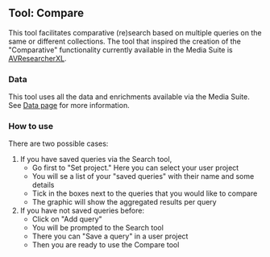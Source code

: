 Tool: Compare
---

This tool facilitates comparative (re)search based on multiple queries on the same or different collections. The tool that inspired the creation of the "Comparative" functionality currently available in the Media Suite is [AVResearcherXL](http://mediasuite.clariah.nl/documentation/glossary/avresearcher). 

### Data

This tool uses all the data and enrichments available via the Media Suite. See [Data page](http://mediasuite.clariah.nl/data) for more information.

### How to use

There are two possible cases:

1. If you have saved queries via the Search tool, 
   - Go first to "Set project." Here you can select your user project
   - You will se a list of your "saved queries" with their name and some details
   - Tick in the boxes next to the queries that you would like to compare
   - The graphic will show the aggregated results per query
2. If you have not saved queries before:
   - Click on "Add query"
   - You will be prompted to the Search tool 
   - There you can "Save a query" in a user project
   - Then you are ready to use the Compare tool